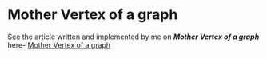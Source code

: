 # Mother Vertex of a graph

See the article written and implemented by me on ***Mother Vertex of a graph*** here- [Mother Vertex of a graph](www.geeksforgeeks.org/find-a-mother-vertex-in-a-graph/)
